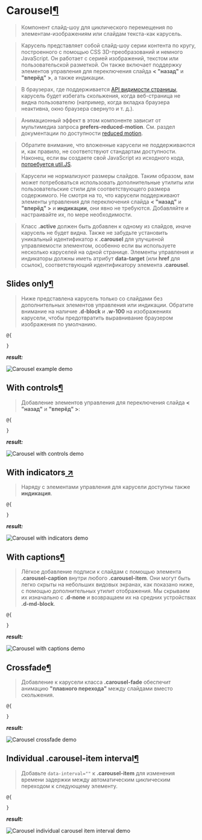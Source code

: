 # Carousel[¶](https://getbootstrap.com/docs/4.3/components/carousel/)

> Компонент слайд-шоу для циклического перемещения по элементам-изображениям или слайдам текста-как карусель.

> Карусель представляет собой слайд-шоу серии контента по кругу, построенного с помощью CSS 3D-преобразований и немного JavaScript.
Он работает с серией изображений, текстом или пользовательской разметкой.
Он также включает поддержку элементов управления для переключения слайда **< "назад"** и **"вперёд" >**, а также индикации.

> В браузерах, где поддерживается [API видимости страницы](https://www.w3.org/TR/page-visibility/), карусель будет избегать скольжения, когда веб-страница не видна пользователю (например, когда вкладка браузера неактивна, окно браузера свернуто и т. д.).

> Анимационный эффект в этом компоненте зависит от мультимедиа запроса **prefers-reduced-motion**. 
См. раздел документации по доступности [reduced motion](https://getbootstrap.com/docs/4.3/getting-started/accessibility/#reduced-motion).

> Обратите внимание, что вложенные карусели не поддерживаются и, как правило, не соответствуют стандартам доступности.
Наконец, если вы создаете свой JavaScript из исходного кода, [потребуется util.JS](https://getbootstrap.com/docs/4.3/getting-started/javascript/#util).

> Карусели не нормализуют размеры слайдов.
Таким образом, вам может потребоваться использовать дополнительные утилиты или пользовательские стили для соответствующего размера содержимого.
Не смотря на то, что карусели поддерживают элементы управления для переключения слайда **< "назад"** и **"вперёд" >** и **индикации**, они явно не требуются.
Добавляйте и настраивайте их, по мере необходимости.

> Класс **.active** должен быть добавлен к одному из слайдов, иначе карусель не будет видна.
Также не забудьте установить уникальный идентификатор к **.carousel** для улучшеной управляемости элементом, особенно если вы используете несколько каруселей на одной странице.
Элементы управления и индикаторы должны иметь атрибут **data-target** (или **href** для ссылок), соответствующий идентификатору элемента **.carousel**.

## Slides only[¶](https://getbootstrap.com/docs/4.3/components/carousel/#slides-only)

> Ниже представлена карусель только со слайдами без дополнительных элементов управления или индикации.
Обратите внимание на наличие **.d-block** и **.w-100** на изображениях карусели, чтобы предотвратить выравнивание браузером изображения по умолчанию.

```cshtml
@{

}
```

***result:***

![Carousel example demo](../../../../demo/carousel-example-demo.jpg)

## With controls[¶](https://getbootstrap.com/docs/4.3/components/carousel/#with-controls)

> Добавление элементов управления для переключения слайда **< "назад"** и **"вперёд" >**:

```cshtml
@{

}
```

***result:***

![Carousel with controls demo](../../../../demo/carousel-with-controls-demo.jpg)

## With indicators[ ↗](https://getbootstrap.com/docs/4.3/components/carousel/#with-indicators)

> Наряду с элементами управления для карусели доступны также **индикация**.

```cshtml
@{

}
```

***result:***

![Carousel with indicators demo](../../../../demo/carousel-with-indicators-demo.jpg)

## With captions[¶](https://getbootstrap.com/docs/4.3/components/carousel/#with-captions)

> Лёгкое добавление подписи к слайдам с помощью элемента **.carousel-caption** внутри любого **.carousel-item**.
Они могут быть легко скрыты на небольших видовых экранах, как показано ниже, с помощью дополнительных утилит отображения.
Мы скрываем их изначально с **.d-none** и возвращаем их на средних устройствах **.d-md-block**.

```cshtml
@{

}
```

***result:***

![Carousel with captions demo](../../../../demo/carousel-with-captions-demo.jpg)

## Crossfade[¶](https://getbootstrap.com/docs/4.3/components/carousel/#crossfade)

> Добавление к карусели класса **.carousel-fade** обеспечит анимацию **"плавного перехода"** между слайдами вместо скольжения.

```cshtml
@{

}
```

***result:***

![Carousel crossfade demo](../../../../demo/carousel-crossfade-demo.jpg)

## Individual .carousel-item interval[¶](https://getbootstrap.com/docs/4.3/components/carousel/#individual-carousel-item-interval)

> Добавьте `data-interval=""` к **.carousel-item** для изменения времени задержки между автоматическим циклическим переходом к следующему элементу.

```cshtml
@{

}
```

***result:***

![Carousel individual carousel item interval demo](../../../../demo/carousel-ndividual-carousel-item-interval-demo.jpg)